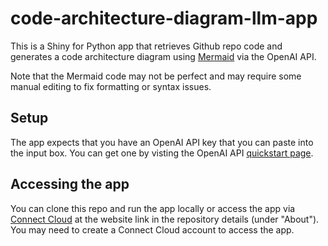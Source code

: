 # code-architecture-diagram-llm-app

This is a Shiny for Python app that retrieves Github repo code and generates a code architecture diagram using [Mermaid](https://github.com/mermaid-js/mermaid) via the OpenAI API.

Note that the Mermaid code may not be perfect and may require some manual editing to fix formatting or syntax issues.

## Setup

The app expects that you have an OpenAI API key that you can paste into the input box. You can get one by visting the OpenAI API [quickstart page](https://platform.openai.com/docs/quickstart/).

## Accessing the app

You can clone this repo and run the app locally or access the app via [Connect Cloud](https://connect.posit.cloud/) at the website link in the repository details (under "About"). You may need to create a Connect Cloud account to access the app.

